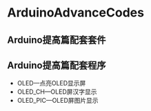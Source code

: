 # ArduinoAdvanceCodes

## Arduino提高篇配套套件

## Arduino提高篇配套程序

- OLED—点亮OLED显示屏
- OLED_CH—OLED屏汉字显示
- OLED_PIC—OLED屏图片显示



